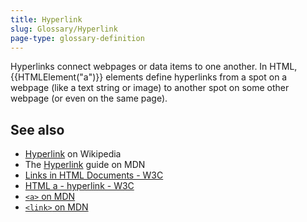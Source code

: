 ```yaml
---
title: Hyperlink
slug: Glossary/Hyperlink
page-type: glossary-definition
---
```


Hyperlinks connect webpages or data items to one another. In HTML, {{HTMLElement("a")}} elements define hyperlinks from a spot on a webpage (like a text string or image) to another spot on some other webpage (or even on the same page).

## See also

- [Hyperlink](https://en.wikipedia.org/wiki/Hyperlink) on Wikipedia
- The [Hyperlink](/en-US/docs/Learn/HTML/Introduction_to_HTML/Creating_hyperlinks) guide on MDN
- [Links in HTML Documents - W3C](https://www.w3.org/TR/1999/REC-html401-19991224/struct/links.html)
- [HTML a - hyperlink - W3C](https://w3c.github.io/html-reference/a.html)
- [`<a>` on MDN](/en-US/docs/Web/HTML/Element/a)
- [`<link>` on MDN](/en-US/docs/Web/HTML/Element/link)
